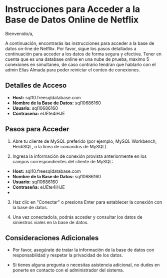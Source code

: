 # Instrucciones para Acceder a la Base de Datos Online de Netflix

Bienvenido/a,

A continuación, encontrarás las instrucciones para acceder a la base de datos on-line de Netfllix. Por favor, sigue los pasos detallados a continuación para acceder a los datos de forma segura y efectiva.
Tener en cuenta que es una database online en una nube de prueba, maximo 5 conexiones en simultaneo, de caso contrario tendran que hablarlo con el admin Elias Almada para poder reiniciar el conteo de conexiones.

## Detalles de Acceso

- **Host:** sql10.freesqldatabase.com
- **Nombre de la Base de Datos:** sql10686160
- **Usuario:** sql10686160
- **Contraseña:** eUEte4iHJE

## Pasos para Acceder

1. Abre tu cliente de MySQL preferido (por ejemplo, MySQL Workbench, HeidiSQL, o la línea de comandos de MySQL).

2. Ingresa la información de conexión provista anteriormente en los campos correspondientes del cliente de MySQL:

- **Host:** sql10.freesqldatabase.com
- **Nombre de la Base de Datos:** sql10686160
- **Usuario:** sql10686160
- **Contraseña:** eUEte4iHJE
- 
3. Haz clic en "Conectar" o presiona Enter para establecer la conexión con la base de datos.

4. Una vez conectado/a, podrás acceder y consultar los datos de siniestros viales en la base de datos.

## Consideraciones Adicionales

- Por favor, asegúrate de tratar la información de la base de datos con responsabilidad y respetar la privacidad de los datos.

- Si tienes alguna pregunta o necesitas asistencia adicional, no dudes en ponerte en contacto con el administrador del sistema.
